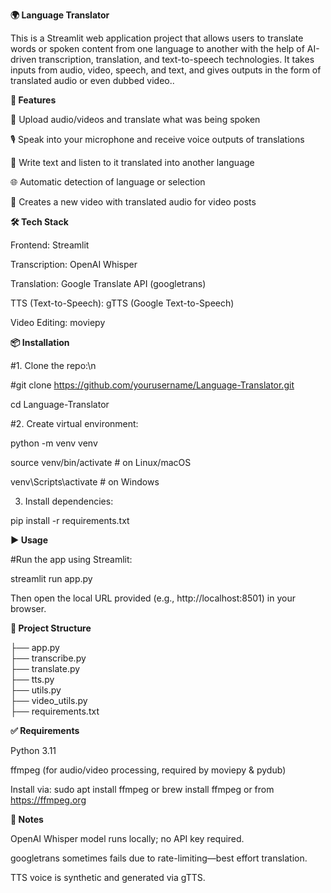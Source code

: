 **🌍 Language Translator**

This is a Streamlit web application project that allows users to translate words or spoken content from one language to another with the help of AI-driven transcription, translation, and text-to-speech technologies. It takes inputs from audio, video, speech, and text, and gives outputs in the form of translated audio or even dubbed video..

**🚀 Features**

🎥 Upload audio/videos and translate what was being spoken

🎙️ Speak into your microphone and receive voice outputs of translations

📝 Write text and listen to it translated into another language

🌐 Automatic detection of language or selection

📼 Creates a new video with translated audio for video posts

**🛠️ Tech Stack**

Frontend: Streamlit

Transcription: OpenAI Whisper

Translation: Google Translate API (googletrans)

TTS (Text-to-Speech): gTTS (Google Text-to-Speech)

Video Editing: moviepy

**📦 Installation**

#1. Clone the repo:\n

#git clone https://github.com/yourusername/Language-Translator.git

cd Language-Translator

#2. Create virtual environment:

python -m venv venv

source venv/bin/activate    # on Linux/macOS

venv\Scripts\activate       # on Windows

3. Install dependencies:
   
pip install -r requirements.txt

**▶️ Usage**

#Run the app using Streamlit:

streamlit run app.py

Then open the local URL provided (e.g., http://localhost:8501) in your browser.

**📁 Project Structure**

├── app.py              
├── transcribe.py         
├── translate.py         
├── tts.py                
├── utils.py             
├── video_utils.py        
├── requirements.txt 

**✅ Requirements**

Python 3.11

ffmpeg (for audio/video processing, required by moviepy & pydub)

Install via: sudo apt install ffmpeg or brew install ffmpeg or from https://ffmpeg.org

**📌 Notes**

OpenAI Whisper model runs locally; no API key required.

googletrans sometimes fails due to rate-limiting—best effort translation.

TTS voice is synthetic and generated via gTTS.
